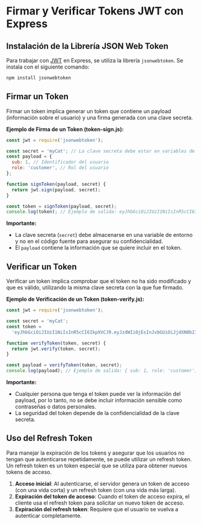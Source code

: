 # Firmar y Verificar Tokens JWT con Express

## Instalación de la Librería JSON Web Token

Para trabajar con [JWT](../../ConceptosGenerales/JWT%20(JSON%20Web%20Token).md) en Express, se utiliza la librería `jsonwebtoken`. Se instala con el siguiente comando:

```sh
npm install jsonwebtoken
```

## Firmar un Token

Firmar un token implica generar un token que contiene un payload (información sobre el usuario) y una firma generada con una clave secreta.

**Ejemplo de Firma de un Token (token-sign.js):**

```javascript
const jwt = require('jsonwebtoken');

const secret = 'myCat'; // La clave secreta debe estar en variables de entorno
const payload = {
  sub: 1, // Identificador del usuario
  role: 'customer', // Rol del usuario
};

function signToken(payload, secret) {
  return jwt.sign(payload, secret);
}

const token = signToken(payload, secret);
console.log(token); // Ejemplo de salida: eyJhbGciOiJIUzI1NiIsInR5cCI6IkpXVCJ9.eyJzdWIiOjEsInJvbGUiOiJjdXN0b21lciIsImlhdCI6MTY0Mzk0NDgxM30.Z3MKuevzXLt0bixve06-Awn3OWYsqxU61NYtLrYq2Zg
```

**Importante:**
- La clave secreta (`secret`) debe almacenarse en una variable de entorno y no en el código fuente para asegurar su confidencialidad.
- El `payload` contiene la información que se quiere incluir en el token.

## Verificar un Token

Verificar un token implica comprobar que el token no ha sido modificado y que es válido, utilizando la misma clave secreta con la que fue firmado.

**Ejemplo de Verificación de un Token (token-verify.js):**

```javascript
const jwt = require('jsonwebtoken');

const secret = 'myCat';
const token =
  'eyJhbGciOiJIUzI1NiIsInR5cCI6IkpXVCJ9.eyJzdWIiOjEsInJvbGUiOiJjdXN0b21lciIsImlhdCI6MTY0Mzk0NDgxM30.Z3MKuevzXLt0bixve06-Awn3OWYsqxU61NYtLrYq2Zg';

function verifyToken(token, secret) {
  return jwt.verify(token, secret);
}

const payload = verifyToken(token, secret);
console.log(payload); // Ejemplo de salida: { sub: 1, role: 'customer', iat: 1643944813 }
```

**Importante:**
- Cualquier persona que tenga el token puede ver la información del payload, por lo tanto, no se debe incluir información sensible como contraseñas o datos personales.
- La seguridad del token depende de la confidencialidad de la clave secreta.

## Uso del Refresh Token

Para manejar la expiración de los tokens y asegurar que los usuarios no tengan que autenticarse repetidamente, se puede utilizar un refresh token. Un refresh token es un token especial que se utiliza para obtener nuevos tokens de acceso.

1. **Acceso inicial**: Al autenticarse, el servidor genera un token de acceso (con una vida corta) y un refresh token (con una vida más larga).
2. **Expiración del token de acceso**: Cuando el token de acceso expira, el cliente usa el refresh token para solicitar un nuevo token de acceso.
3. **Expiración del refresh token**: Requiere que el usuario se vuelva a autenticar completamente.
